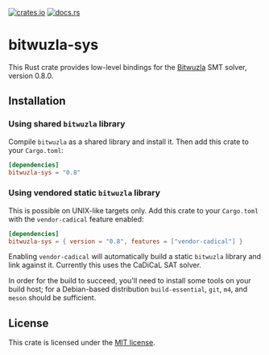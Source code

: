 [![crates.io](https://img.shields.io/crates/v/bitwuzla-sys.svg)](https://crates.io/crates/bitwuzla-sys)
[![docs.rs](https://img.shields.io/docsrs/bitwuzla-sys)](https://docs.rs/bitwuzla-sys)

# bitwuzla-sys

This Rust crate provides low-level bindings for the [Bitwuzla] SMT solver,
version 0.8.0.

[Bitwuzla]: https://bitwuzla.github.io/

## Installation

### Using shared `bitwuzla` library

Compile `bitwuzla` as a shared library and install it.  Then add this crate
to your `Cargo.toml`:

```toml
[dependencies]
bitwuzla-sys = "0.8"
```

### Using vendored static `bitwuzla` library

This is possible on UNIX-like targets only.  Add this crate to your `Cargo.toml`
with the `vendor-cadical` feature enabled:

```toml
[dependencies]
bitwuzla-sys = { version = "0.8", features = ["vendor-cadical"] }
```

Enabling `vendor-cadical` will automatically build a static `bitwuzla` library
and link against it.  Currently this uses the CaDiCaL SAT solver.

In order for the build to succeed, you'll need to install some tools on your
build host; for a Debian-based distribution `build-essential`, `git`, `m4`,
and `meson` should be sufficient.

## License

This crate is licensed under the [MIT license].

[MIT license]: LICENSE
